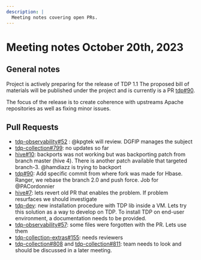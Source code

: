 ```yaml
---
description: |
  Meeting notes covering open PRs.
--- 
```

# Meeting notes October 20th, 2023

## General notes

Project is actively preparing for the release of TDP 1.1 The proposed bill of materials will be published under the project and is currently is a PR [tdp#90](https://github.com/TOSIT-IO/TDP/pull/90).

The focus of the release is to create coherence with upstreams Apache repositories as well as fixing minor issues.

## Pull Requests

- [tdp-observability#52](https://github.com/TOSIT-IO/tdp-observability/pull/52) : @kpgtek will review. DGFIP manages the subject
- [tdp-collection#799](https://github.com/TOSIT-IO/tdp-collection/pull/799): no updates so far
- [hive#10](https://github.com/TOSIT-IO/hive/pull/10): backports was not working but was backporting patch from branch master (hive 4). There is another patch available that targeted branch-3. @hamdiazz is trying to backport
- [tdp#90](https://github.com/TOSIT-IO/TDP/pull/90): Add specific commit from where fork was made for Hbase. Ranger, we rebase the branch 2.0 and push force. Job for @PACordonnier
- [hive#7](https://github.com/TOSIT-IO/hive/pull/7): lets revert old PR that enables the problem. If problem resurfaces we should investigate
- [tdp-dev](https://github.com/tOSIT-IO/tdp-dev): new installation procedure with TDP lib inside a VM. Lets try this solution as a way to develop on TDP. To install TDP on end-user environment, a documentation needs to be provided.
- [tdp-observability#57](https://github.com/TOSIT-IO/tdp-observability/pull/53): some files were forgotten with the PR. Lets use them
- [tdp-collection-extras#155](https://github.com/TOSIT-IO/tdp-collection-extras/pull/155): needs reviewers
- [tdp-collection#808](https://github.com/TOSIT-IO/tdp-collection/pull/808) and  [tdp-collection#811](https://github.com/TOSIT-IO/tdp-collection/pull/811): team needs to look and should be discussed in a later meeting.
